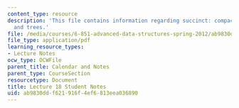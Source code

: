 ```yaml
---
content_type: resource
description: 'This file contains information regarding succinct: compact suffix arrays
  and trees.'
file: /media/courses/6-851-advanced-data-structures-spring-2012/ab9830ddf621916f4ef6813eea036890_MIT6_851S12_L18.pdf
file_type: application/pdf
learning_resource_types:
- Lecture Notes
ocw_type: OCWFile
parent_title: Calendar and Notes
parent_type: CourseSection
resourcetype: Document
title: Lecture 18 Student Notes
uid: ab9830dd-f621-916f-4ef6-813eea036890
---
```

